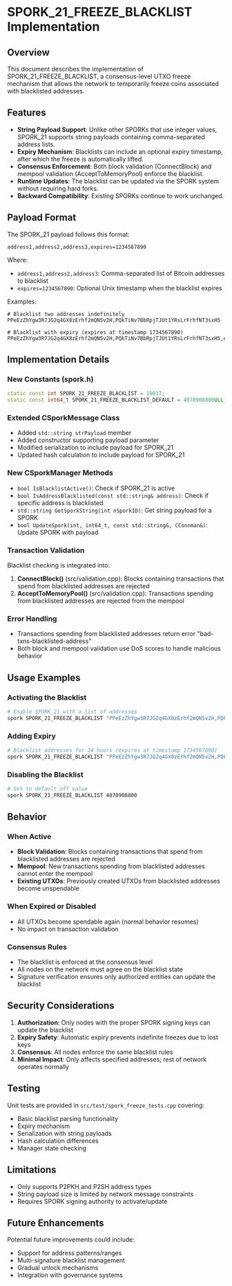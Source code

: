 # SPORK_21_FREEZE_BLACKLIST Implementation

## Overview

This document describes the implementation of SPORK_21_FREEZE_BLACKLIST, a consensus-level UTXO freeze mechanism that allows the network to temporarily freeze coins associated with blacklisted addresses.

## Features

- **String Payload Support**: Unlike other SPORKs that use integer values, SPORK_21 supports string payloads containing comma-separated address lists.
- **Expiry Mechanism**: Blacklists can include an optional expiry timestamp, after which the freeze is automatically lifted.
- **Consensus Enforcement**: Both block validation (ConnectBlock) and mempool validation (AcceptToMemoryPool) enforce the blacklist.
- **Runtime Updates**: The blacklist can be updated via the SPORK system without requiring hard forks.
- **Backward Compatibility**: Existing SPORKs continue to work unchanged.

## Payload Format

The SPORK_21 payload follows this format:
```
address1,address2,address3,expires=1234567890
```

Where:
- `address1,address2,address3`: Comma-separated list of Bitcoin addresses to blacklist
- `expires=1234567890`: Optional Unix timestamp when the blacklist expires

Examples:
```
# Blacklist two addresses indefinitely
PPeEzZhYgw3R7JG2q4GX8zErhf2mQN5v2H,PQkTiNv7BbRpjTJUt1YRsLrFrhfNT3sxH5

# Blacklist with expiry (expires at timestamp 1734567890)
PPeEzZhYgw3R7JG2q4GX8zErhf2mQN5v2H,PQkTiNv7BbRpjTJUt1YRsLrFrhfNT3sxH5,expires=1734567890
```

## Implementation Details

### New Constants (spork.h)
```cpp
static const int SPORK_21_FREEZE_BLACKLIST = 10017;
static const int64_t SPORK_21_FREEZE_BLACKLIST_DEFAULT = 4070908800ULL; // OFF by default
```

### Extended CSporkMessage Class
- Added `std::string strPayload` member
- Added constructor supporting payload parameter
- Modified serialization to include payload for SPORK_21
- Updated hash calculation to include payload for SPORK_21

### New CSporkManager Methods
- `bool IsBlacklistActive()`: Check if SPORK_21 is active
- `bool IsAddressBlacklisted(const std::string& address)`: Check if specific address is blacklisted
- `std::string GetSporkString(int nSporkID)`: Get string payload for a SPORK
- `bool UpdateSpork(int, int64_t, const std::string&, CConnman&)`: Update SPORK with payload

### Transaction Validation
Blacklist checking is integrated into:

1. **ConnectBlock()** (src/validation.cpp): Blocks containing transactions that spend from blacklisted addresses are rejected
2. **AcceptToMemoryPool()** (src/validation.cpp): Transactions spending from blacklisted addresses are rejected from the mempool

### Error Handling
- Transactions spending from blacklisted addresses return error "bad-txns-blacklisted-address"
- Both block and mempool validation use DoS scores to handle malicious behavior

## Usage Examples

### Activating the Blacklist
```bash
# Enable SPORK_21 with a list of addresses
spork SPORK_21_FREEZE_BLACKLIST "PPeEzZhYgw3R7JG2q4GX8zErhf2mQN5v2H,PQkTiNv7BbRpjTJUt1YRsLrFrhfNT3sxH5"
```

### Adding Expiry
```bash
# Blacklist addresses for 24 hours (expires at timestamp 1734567890)
spork SPORK_21_FREEZE_BLACKLIST "PPeEzZhYgw3R7JG2q4GX8zErhf2mQN5v2H,PQkTiNv7BbRpjTJUt1YRsLrFrhfNT3sxH5,expires=1734567890"
```

### Disabling the Blacklist
```bash
# Set to default off value
spork SPORK_21_FREEZE_BLACKLIST 4070908800
```

## Behavior

### When Active
- **Block Validation**: Blocks containing transactions that spend from blacklisted addresses are rejected
- **Mempool**: New transactions spending from blacklisted addresses cannot enter the mempool
- **Existing UTXOs**: Previously created UTXOs from blacklisted addresses become unspendable

### When Expired or Disabled
- All UTXOs become spendable again (normal behavior resumes)
- No impact on transaction validation

### Consensus Rules
- The blacklist is enforced at the consensus level
- All nodes on the network must agree on the blacklist state
- Signature verification ensures only authorized entities can update the blacklist

## Security Considerations

1. **Authorization**: Only nodes with the proper SPORK signing keys can update the blacklist
2. **Expiry Safety**: Automatic expiry prevents indefinite freezes due to lost keys
3. **Consensus**: All nodes enforce the same blacklist rules
4. **Minimal Impact**: Only affects specified addresses; rest of network operates normally

## Testing

Unit tests are provided in `src/test/spork_freeze_tests.cpp` covering:
- Basic blacklist parsing functionality
- Expiry mechanism
- Serialization with string payloads
- Hash calculation differences
- Manager state checking

## Limitations

- Only supports P2PKH and P2SH address types
- String payload size is limited by network message constraints
- Requires SPORK signing authority to activate/update

## Future Enhancements

Potential future improvements could include:
- Support for address patterns/ranges
- Multi-signature blacklist management
- Gradual unlock mechanisms
- Integration with governance systems